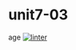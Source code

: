 # unit7-03
age
[![linter](https://github.com/Solomontesfaye2/unit7-03/workflows/linter/badge.svg)](https://github.com/marketplace/actions/super-linter)
